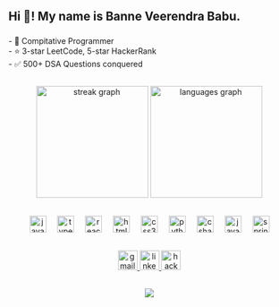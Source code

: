 <h2 align="left">Hi 👋! My name is Banne Veerendra Babu.</h2>

###
<div align = "center>
  ### About Me <img src="https://github.com/SP-XD/SP-XD/blob/main/images/message.gif?raw=true" width="30" />
  - 🥇 Compitative Programmer <br>
  - ⭐ 3-star LeetCode, 5-star HackerRank <br>
  - ✅ 500+ DSA Questions conquered <br>
  </div>
<h2></h2>

###

<div align="center">
  <img src="https://streak-stats.demolab.com?user=VEERENDRA-143&locale=en&mode=daily&theme=dracula&hide_border=true&border_radius=10" height="200" alt="streak graph"  />
  <img src="https://github-readme-stats.vercel.app/api/top-langs?username=VEERENDRA-143&locale=en&hide_title=false&layout=compact&card_width=320&langs_count=5&theme=dracula&hide_border=true" height="200" alt="languages graph"  />
</div>

###
<h2></h2>
<div align="center">
  <img src="https://cdn.jsdelivr.net/gh/devicons/devicon/icons/javascript/javascript-original.svg" height="30" alt="javascript logo"  />
  <img width="12" />
  <img src="https://cdn.jsdelivr.net/gh/devicons/devicon/icons/typescript/typescript-original.svg" height="30" alt="typescript logo"  />
  <img width="12" />
  <img src="https://cdn.jsdelivr.net/gh/devicons/devicon/icons/react/react-original.svg" height="30" alt="react logo"  />
  <img width="12" />
  <img src="https://cdn.jsdelivr.net/gh/devicons/devicon/icons/html5/html5-original.svg" height="30" alt="html5 logo"  />
  <img width="12" />
  <img src="https://cdn.jsdelivr.net/gh/devicons/devicon/icons/css3/css3-original.svg" height="30" alt="css3 logo"  />
  <img width="12" />
  <img src="https://cdn.jsdelivr.net/gh/devicons/devicon/icons/python/python-original.svg" height="30" alt="python logo"  />
  <img width="12" />
  <img src="https://cdn.jsdelivr.net/gh/devicons/devicon/icons/csharp/csharp-original.svg" height="30" alt="csharp logo"  />
  <img width="12" />
  <img src="https://cdn.jsdelivr.net/gh/devicons/devicon/icons/java/java-original.svg" height="30" alt="java logo"  />
  <img width="12" />
  <img src="https://cdn.jsdelivr.net/gh/devicons/devicon/icons/spring/spring-original.svg" height="30" alt="spring logo"  />
</div>

###
<h2></h2>
<div align="center">
  <a href="veerendrababu80@gmail.com" target="_blank">
    <img src="https://img.shields.io/static/v1?message=Gmail&logo=gmail&label=&color=D14836&logoColor=white&labelColor=&style=flat" height="35" alt="gmail logo"  />
  </a>
  <a href="https://www.linkedin.com/in/veerendra-babu-13a254232/" target="_blank">
    <img src="https://img.shields.io/static/v1?message=LinkedIn&logo=linkedin&label=&color=0077B5&logoColor=white&labelColor=&style=flat" height="35" alt="linkedin logo"  />
  </a>
  <a href="https://www.hackerrank.com/profile/1693286veerendr1" target="_blank">
    <img src="https://img.shields.io/static/v1?message=HackerRank&logo=hackerrank&label=&color=2EC866&logoColor=white&labelColor=&style=flat" height="35" alt="hackerrank logo"  />
  </a>
</div>

###
<h2></h2>

<div align="center">
  <img src="https://profile-counter.glitch.me/VEERENDRA-143/count.svg?"  />
</div>

###
